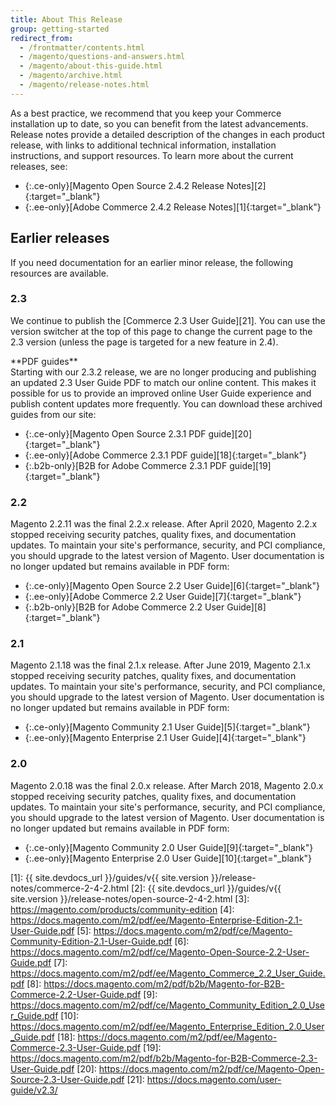 ```yaml
---
title: About This Release
group: getting-started
redirect_from:
  - /frontmatter/contents.html
  - /magento/questions-and-answers.html
  - /magento/about-this-guide.html
  - /magento/archive.html
  - /magento/release-notes.html
---
```


As a best practice, we recommend that you keep your Commerce installation up to date, so you can benefit from the latest advancements. Release notes provide a detailed description of the changes in each product release, with links to additional technical information, installation instructions, and support resources. To learn more about the current releases, see:

- {:.ce-only}[Magento Open Source 2.4.2 Release Notes][2]{:target="_blank"}
- {:.ee-only}[Adobe Commerce 2.4.2 Release Notes][1]{:target="_blank"}

## Earlier releases

If you need documentation for an earlier minor release, the following resources are available.

### 2.3

We continue to publish the [Commerce 2.3 User Guide][21]. You can use the version switcher at the top of this page to change the current page to the 2.3 version (unless the page is targeted for a new feature in 2.4).

<div class="bs-callout-info" markdown="1">
**PDF guides**<br/>
Starting with our 2.3.2 release, we are no longer producing and publishing an updated 2.3 User Guide PDF to match our online content. This makes it possible for us to provide an improved online User Guide experience and publish content updates more frequently. You can download these archived guides from our site:

- {:.ce-only}[Magento Open Source 2.3.1 PDF guide][20]{:target="_blank"}
- {:.ee-only}[Adobe Commerce 2.3.1 PDF guide][18]{:target="_blank"}
- {:.b2b-only}[B2B for Adobe Commerce 2.3.1 PDF guide][19]{:target="_blank"}

</div>

### 2.2

Magento 2.2.11 was the final 2.2.x release. After April 2020, Magento 2.2.x stopped receiving security patches, quality fixes, and documentation updates. To maintain your site's performance, security, and PCI compliance, you should upgrade to the latest version of Magento. User documentation is no longer updated but remains available in PDF form:

- {:.ce-only}[Magento Open Source 2.2 User Guide][6]{:target="_blank"}
- {:.ee-only}[Adobe Commerce 2.2 User Guide][7]{:target="_blank"}
- {:.b2b-only}[B2B for Adobe Commerce 2.2 User Guide][8]{:target="_blank"}

### 2.1

Magento 2.1.18 was the final 2.1.x release. After June 2019, Magento 2.1.x stopped receiving security patches, quality fixes, and documentation updates. To maintain your site's performance, security, and PCI compliance, you should upgrade to the latest version of Magento. User documentation is no longer updated but remains available in PDF form:

- {:.ce-only}[Magento Community 2.1 User Guide][5]{:target="_blank"}
- {:.ee-only}[Magento Enterprise 2.1 User Guide][4]{:target="_blank"}

### 2.0

Magento 2.0.18 was the final 2.0.x release. After March 2018, Magento 2.0.x stopped receiving security patches, quality fixes, and documentation updates. To maintain your site's performance, security, and PCI compliance, you should upgrade to the latest version of Magento. User documentation is no longer updated but remains available in PDF form:

- {:.ce-only}[Magento Community 2.0 User Guide][9]{:target="_blank"}
- {:.ee-only}[Magento Enterprise 2.0 User Guide][10]{:target="_blank"}

[1]: {{ site.devdocs_url }}/guides/v{{ site.version }}/release-notes/commerce-2-4-2.html
[2]: {{ site.devdocs_url }}/guides/v{{ site.version }}/release-notes/open-source-2-4-2.html
[3]: https://magento.com/products/community-edition
[4]: https://docs.magento.com/m2/pdf/ee/Magento-Enterprise-Edition-2.1-User-Guide.pdf
[5]: https://docs.magento.com/m2/pdf/ce/Magento-Community-Edition-2.1-User-Guide.pdf
[6]: https://docs.magento.com/m2/pdf/ce/Magento-Open-Source-2.2-User-Guide.pdf
[7]: https://docs.magento.com/m2/pdf/ee/Magento_Commerce_2.2_User_Guide.pdf
[8]: https://docs.magento.com/m2/pdf/b2b/Magento-for-B2B-Commerce-2.2-User-Guide.pdf
[9]: https://docs.magento.com/m2/pdf/ce/Magento_Community_Edition_2.0_User_Guide.pdf
[10]: https://docs.magento.com/m2/pdf/ee/Magento_Enterprise_Edition_2.0_User_Guide.pdf
[18]: https://docs.magento.com/m2/pdf/ee/Magento-Commerce-2.3-User-Guide.pdf
[19]: https://docs.magento.com/m2/pdf/b2b/Magento-for-B2B-Commerce-2.3-User-Guide.pdf
[20]: https://docs.magento.com/m2/pdf/ce/Magento-Open-Source-2.3-User-Guide.pdf
[21]: https://docs.magento.com/user-guide/v2.3/

